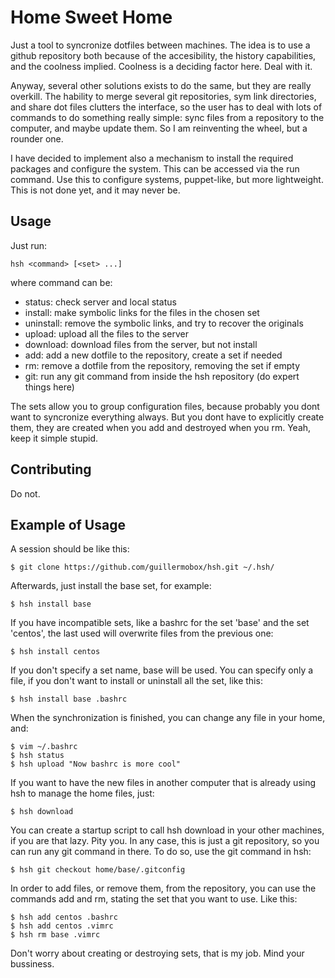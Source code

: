 Home Sweet Home
===============

Just a tool to syncronize dotfiles between machines. The idea is to use a
github repository both because of the accesibility, the history capabilities,
and the coolness implied.  Coolness is a deciding factor here. Deal with it.

Anyway, several other solutions exists to do the same, but they are really
overkill. The hability to merge several git repositories, sym link directories,
and share dot files clutters the interface, so the user has to deal with lots
of commands to do something really simple: sync files from a repository to the
computer, and maybe update them. So I am reinventing the wheel, but a
rounder one.

I have decided to implement also a mechanism to install the required packages
and configure the system. This can be accessed via the run command. Use this to
configure systems, puppet-like, but more lightweight. This is not done yet, and
it may never be.

Usage
-----

Just run:

    hsh <command> [<set> ...]

where command can be:

  * status: check server and local status
  * install: make symbolic links for the files in the chosen set
  * uninstall: remove the symbolic links, and try to recover the originals
  * upload: upload all the files to the server
  * download: download files from the server, but not install
  * add: add a new dotfile to the repository, create a set if needed
  * rm: remove a dotfile from the repository, removing the set if empty
  * git: run any git command from inside the hsh repository (do expert things here)

The sets allow you to group configuration files, because probably you dont want
to syncronize everything always. But you dont have to explicitly create them,
they are created when you add and destroyed when you rm. Yeah, keep it simple
stupid.

Contributing
------------

Do not.

Example of Usage
----------------

A session should be like this:

    $ git clone https://github.com/guillermobox/hsh.git ~/.hsh/

Afterwards, just install the base set, for example:

    $ hsh install base

If you have incompatible sets, like a bashrc for the set 'base' and the set
'centos', the last used will overwrite files from the previous one:

    $ hsh install centos

If you don't specify a set name, base will be used. You can specify only a file,
if you don't want to install or uninstall all the set, like this:

    $ hsh install base .bashrc

When the synchronization is finished, you can change any file in your home,
and:

    $ vim ~/.bashrc
    $ hsh status
    $ hsh upload "Now bashrc is more cool"

If you want to have the new files in another computer that is already using
hsh to manage the home files, just:

    $ hsh download

You can create a startup script to call hsh download in your other machines, if
you are that lazy. Pity you. In any case, this is just a git repository, so you
can run any git command in there. To do so, use the git command in hsh:

    $ hsh git checkout home/base/.gitconfig

In order to add files, or remove them, from the repository, you can use the
commands add and rm, stating the set that you want to use. Like this:

    $ hsh add centos .bashrc
    $ hsh add centos .vimrc
    $ hsh rm base .vimrc

Don't worry about creating or destroying sets, that is my job. Mind your
bussiness.
